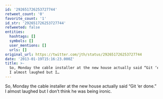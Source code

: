 ```yaml
---
id: '292651726253727744'
retweet_count: '0'
favorite_count: '1'
id_str: '292651726253727744'
retweeted: false
entities:
  hashtags: []
  symbols: []
  user_mentions: []
  urls: []
original_url: https://twitter.com/jth/status/292651726253727744
date: '2013-01-19T15:16:23.000Z'
title: >-
  So, Monday the cable installer at the new house actually said “Git ‘er done.”
  I almost laughed but I…
---
```


So, Monday the cable installer at the new house actually said “Git ‘er done.” I almost laughed but I don’t think he was being ironic.